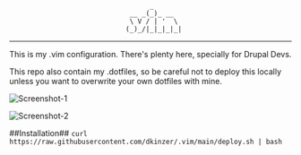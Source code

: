 
                                       _       
                                  __ _(_)_ __  
                                  \ V / | '  \ 
                                 (_)_/|_|_|_|_|
                                               
---
This is my .vim configuration. There's plenty here, specially for Drupal Devs.

This repo also contain my .dotfiles, so be careful not to deploy this locally
unless you want to overwrite your own dotfiles with mine.

![Screenshot-1](https://raw.github.com/dkinzer/.vim/main/etc/images/vim_screenshot.png)

![Screenshot-2](https://raw.github.com/dkinzer/.vim/main/etc/images/vim_screenshot2.png)

##Installation##
`curl https://raw.githubusercontent.com/dkinzer/.vim/main/deploy.sh | bash`


